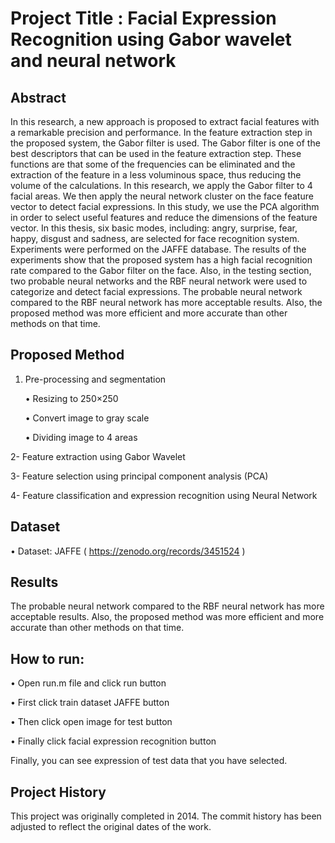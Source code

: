 # Project Title : Facial Expression Recognition using Gabor wavelet and neural network

## Abstract
In this research, a new approach is proposed to extract facial features with a remarkable precision and performance. In the feature extraction step in the proposed system, the Gabor filter is used. The Gabor filter is one of the best descriptors that can be used in the feature extraction step. These functions are that some of the frequencies can be eliminated and the extraction of the feature in a less voluminous space, thus reducing the volume of the calculations. In this research, we apply the Gabor filter to 4 facial areas. We then apply the neural network cluster on the face feature vector to detect facial expressions. In this study, we use the PCA algorithm in order to select useful features and reduce the dimensions of the feature vector. In this thesis, six basic modes, including: angry, surprise, fear, happy, disgust and sadness, are selected for face recognition system. Experiments were performed on the JAFFE database. The results of the experiments show that the proposed system has a high facial recognition rate compared to the Gabor filter on the face. Also, in the testing section, two probable neural networks and the RBF neural network were used to categorize and detect facial expressions. The probable neural network compared to the RBF neural network has more acceptable results. Also, the proposed method was more efficient and more accurate than other methods on that time.


## Proposed Method

1. Pre-processing and segmentation
   
   •	Resizing to 250×250

   •	Convert image to gray scale

   •	Dividing image to 4 areas

2-	Feature extraction using Gabor Wavelet

3-	Feature selection using principal component analysis (PCA)

4-	Feature classification and expression recognition using Neural Network

## Dataset
•	Dataset: JAFFE ( https://zenodo.org/records/3451524 )


## Results
The probable neural network compared to the RBF neural network has more acceptable results. Also, the proposed method was more efficient and more accurate than other methods on that time.

## How to run:

•	Open run.m file and click run button

•	First click train dataset JAFFE button

•	Then click open image for test button

•	Finally click facial expression recognition button

Finally, you can see expression of test data that you have selected.



## Project History
This project was originally completed in 2014. The commit history has been adjusted to reflect the original dates of the work.
